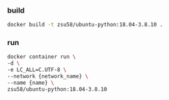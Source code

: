 ### build
```bash
docker build -t zsu58/ubuntu-python:18.04-3.8.10 .
```

### run
```bash
docker container run \
-d \
-e LC_ALL=C.UTF-8 \
--network {network_name} \
--name {name} \
zsu58/ubuntu-python:18.04-3.8.10
```